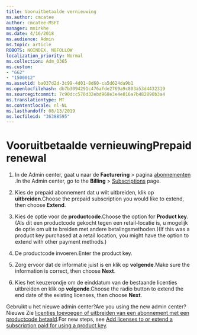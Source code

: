 ```yaml
---
title: Vooruitbetaalde vernieuwing
ms.author: cmcatee
author: cmcatee-MSFT
manager: mnirkhe
ms.date: 4/16/2018
ms.audience: Admin
ms.topic: article
ROBOTS: NOINDEX, NOFOLLOW
localization_priority: Normal
ms.collection: Adm_O365
ms.custom:
- "662"
- "1500012"
ms.assetid: ba037d2d-3c99-4d01-8d60-ca5d624da9b1
ms.openlocfilehash: db7b3094291c476afde2769a9c803a53d4432319
ms.sourcegitcommit: 7c90dcc570d32ebd968e3e4e816a7b482890b3a4
ms.translationtype: MT
ms.contentlocale: nl-NL
ms.lasthandoff: 08/13/2019
ms.locfileid: "36388595"
---
```

# <a name="prepaid-renewal"></a><span data-ttu-id="703d2-102">Vooruitbetaalde vernieuwing</span><span class="sxs-lookup"><span data-stu-id="703d2-102">Prepaid renewal</span></span>

1. <span data-ttu-id="703d2-103">In de Admin center, gaat u naar de **Facturering** \> pagina [abonnementen](https://go.microsoft.com/fwlink/p/?linkid=842054) .</span><span class="sxs-lookup"><span data-stu-id="703d2-103">In the Admin center, go to the **Billing** \> [Subscriptions](https://go.microsoft.com/fwlink/p/?linkid=842054) page.</span></span>

2. <span data-ttu-id="703d2-104">Kies de prepaid abonnement dat u wilt uitbreiden, klik op **uitbreiden**.</span><span class="sxs-lookup"><span data-stu-id="703d2-104">Choose the prepaid subscription you would like to extend, then choose **Extend**.</span></span>

3. <span data-ttu-id="703d2-105">Kies de optie voor de **productcode**.</span><span class="sxs-lookup"><span data-stu-id="703d2-105">Choose the option for **Product key**.</span></span> <span data-ttu-id="703d2-106">(Als dit een productcode gekocht tegen een retail-locatie is, u mogelijk de optie om uit te breiden met andere betalingsmethoden.)</span><span class="sxs-lookup"><span data-stu-id="703d2-106">(If this was a product key purchased at a retail location, you might have the option to extend with other payment methods.)</span></span>

4. <span data-ttu-id="703d2-107">De productcode invoeren.</span><span class="sxs-lookup"><span data-stu-id="703d2-107">Enter the product key.</span></span>

5. <span data-ttu-id="703d2-108">Zorg ervoor dat de informatie juist is en klik op **volgende**.</span><span class="sxs-lookup"><span data-stu-id="703d2-108">Make sure the information is correct, then choose **Next**.</span></span>

6. <span data-ttu-id="703d2-109">Kies het keuzerondje om de einddatum van de bestaande licenties uitbreiden en klik op **volgende**.</span><span class="sxs-lookup"><span data-stu-id="703d2-109">Choose the radio button to extend the end date of the existing licenses, then choose **Next**.</span></span>

<span data-ttu-id="703d2-110">Gebruikt u het nieuwe admin center?</span><span class="sxs-lookup"><span data-stu-id="703d2-110">Are you using the new admin center?</span></span> <span data-ttu-id="703d2-111">Nieuwe Zie [licenties toevoegen of uitbreiden van een abonnement met een productcode betaald](https://docs.microsoft.com/en-us/office365/admin/misc/add-licenses-using-product-key).</span><span class="sxs-lookup"><span data-stu-id="703d2-111">For new steps, see [Add licenses to or extend a subscription paid for using a product key](https://docs.microsoft.com/en-us/office365/admin/misc/add-licenses-using-product-key).</span></span>